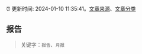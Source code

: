 :alarm_clock: 更新时间: 2024-01-10 11:35:41。[文章来源](/README.md)、[文章分类](/TAGS.md)

## 报告


> 关键字：`报告`、`月报`



